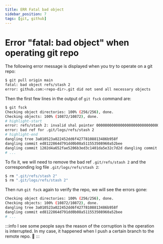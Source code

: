 ```yaml
---
title: ERR Fatal bad object
sidebar_position: 7
tags: [git, github]
---
```


# Error "fatal: bad object" when operating git repo

The following error message is displayed when you try to operate on a git repo:

```bash
$ git pull origin main
fatal: bad object refs/stash 2
error: github.com:<repo-dir>.git did not send all necessary objects
```

Then the first few lines in the output of `git fsck` command are:

```bash
$ git fsck
Checking object directories: 100% (256/256), done.
Checking objects: 100% (10872/10872), done.
# highlight-start
error: refs/stash 2: invalid shal pointer 0000000000000000000000000000000000000000
error: bad ref for .git/logs/refs/stash 2
# highlight-end
dangling tree 3a010523a022452dd6f42778108813486b958f
dangling commit ed8122864d791dd0b08a511553508960a52bee
dangling commit 1202d4a652fae5206b3ed3c1401da5e32c7d2d dangling commit 84820820a72c1a52ea812d5cce8855640f0ef12
# ...

```

To fix it, we will need to remove the bad ref `.git/refs/stash 2` and the corresponding log file `.git/logs/refs/stash 2`:

```bash
$ rm ".git/refs/stash 2"
$ rm ".git/logs/refs/stash 2"
```

Then run `git fsck` again to verify the repo, we will see the errors gone:

```bash
Checking object directories: 100% (256/256), done.
Checking objects: 100% (10872/10872), done.
dangling tree 3a010523a022452dd6f42778108813486b958f
dangling commit ed8122864d791dd0b08a511553508960a52bee
# ...
```

:::info
I see some people says the reason of the corruption is the operation is interrupted. In my case, it happened when I push a certain branch to the remote repo. 🥲
:::
